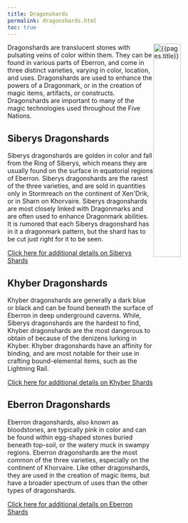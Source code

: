 ```yaml
---
title: Dragonshards
permalink: dragonshards.html
toc: true
---
```


<img src='images/{{page.title}}.jpg' alt='{{pages.title}}' style="float:right; width:35%;">

Dragonshards are translucent stones with pulsating veins of color within them. They can be found in various parts of Eberron, and come in three distinct varieties, varying in color, location, and uses. Dragonshards are used to enhance the powers of a Dragonmark, or in the creation of magic items, artifacts, or constructs. Dragonshards are important to many of the magic technologies used throughout the Five Nations.

## Siberys Dragonshards
Siberys dragonshards are golden in color and fall from the Ring of Siberys, which means they are usually found on the surface in equatorial regions of Eberron. Siberys dragonshards are the rarest of the three varieties, and are sold in quantities only in Stormreach on the continent of Xen'Drik, or in Sharn on Khorvaire. Siberys dragonshards are most closely linked with Dragonmarks and are often used to enhance Dragonmark abilities. It is rumored that each Siberys dragonshard has in it a dragonmark pattern, but the shard has to be cut just right for it to be seen.

[Click here for additional details on Siberys Shards](shard_siberys.html)

## Khyber Dragonshards
Khyber dragonshards are generally a dark blue or black and can be found beneath the surface of Eberron in deep underground caverns. While, Siberys dragonshards are the hardest to find, Khyber dragonshards are the most dangerous to obtain of because of the denizens lurking in Khyber. Khyber dragonshards have an affinity for binding, and are most notable for their use in crafting bound-elemental items, such as the Lightning Rail.

[Click here for additional details on Khyber Shards](shard_khyber.html)

## Eberron Dragonshards
Eberron dragonshards, also known as bloodstones, are typically pink in color and can be found within egg-shaped stones buried beneath top-soil, or the watery muck in swampy regions. Eberron dragonshards are the most common of the three varieties, especially on the continent of Khorvaire. Like other dragonshards, they are used in the creation of magic items, but have a broader spectrum of uses than the other types of dragonshards.

[Click here for additional details on Eberron Shards](shard_eberron.html)


